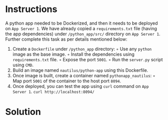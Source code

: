# Instructions

A python app needed to be Dockerized, and then it needs to be deployed on `App Server 1`. We have already copied a `requirements.txt` file (having the app dependencies) under `/python_app/src/` directory on `App Server 1`. Further complete this task as per details mentioned below:

1. Create a `Dockerfile` under `/python_app` directory:
    ◦ Use any `python` image as the base image.
    ◦ Install the dependencies using `requirements.txt` file.
    ◦ Expose the port `5001`.
    ◦ Run the `server.py` script using `CMD`.
2. Build an image named `nautilus/python-app` using this Dockerfile.
3. Once image is built, create a container named `pythonapp_nautilus`:
    ◦ Map port `5001` of the container to the host port `8094`.
4. Once deployed, you can test the app using `curl` command on `App Server 1`.
`curl http://localhost:8094/`

# Solution
